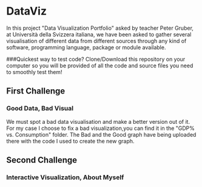 # DataViz

In this project "Data Visualization Portfolio" asked by teacher Peter Gruber, at Università
della Svizzera italiana, we have been asked to gather several visualisation of different
data from different sources through any kind of software, programming language, package or
module available.

###Quickest way to test code?
Clone/Download this repository on your computer so you will be provided of all the code and source files you need to smoothly test them!

## First Challenge
### Good Data, Bad Visual
We must spot a bad data visualisation and make a better version out of it.
For my case I choose to fix a bad visualization,you can find it  in the "GDP% vs.
Consumption" folder. The Bad and the Good graph have being uploaded there with the code I
used to create the new graph.

## Second Challenge
### Interactive Visualization, About Myself
